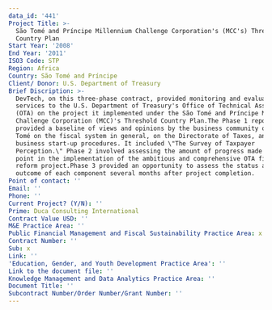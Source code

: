 ```yaml
---
data_id: '441'
Project Title: >-
  São Tomé and Príncipe Millennium Challenge Corporation's (MCC's) Threshold
  Country Plan
Start Year: '2008'
End Year: '2011'
ISO3 Code: STP
Region: Africa
Country: São Tomé and Príncipe
Client/ Donor: U.S. Department of Treasury
Brief Discription: >-
  DevTech, on this three-phase contract, provided monitoring and evaluation
  services to the U.S. Department of Treasury's Office of Technical Assistance
  (OTA) on the project it implemented under the São Tomé and Príncipe Millennium
  Challenge Corporation (MCC)'s Threshold Country Plan.The Phase 1 report
  provided a baseline of views and opinions by the business community of São
  Tomé on the fiscal system in general, on the Directorate of Taxes, and on
  business start-up procedures. It included \"The Survey of Taxpayer
  Perception.\" Phase 2 involved assessing the amount of progress made to that
  point in the implementation of the ambitious and comprehensive OTA fiscal
  reform project.Phase 3 provided an opportunity to assess the status and
  outcome of each component several months after project completion.
Point of contact: ''
Email: ''
Phone: ''
Current Project? (Y/N): ''
Prime: Duca Consulting International
Contract Value USD: ''
M&E Practice Area: ''
Public Financial Management and Fiscal Sustainability Practice Area: x
Contract Number: ''
Sub: x
Link: ''
'Education, Gender, and Youth Development Practice Area': ''
Link to the document file: ''
Knowledge Management and Data Analytics Practice Area: ''
Document Title: ''
Subcontract Number/Order Number/Grant Number: ''
---
```

